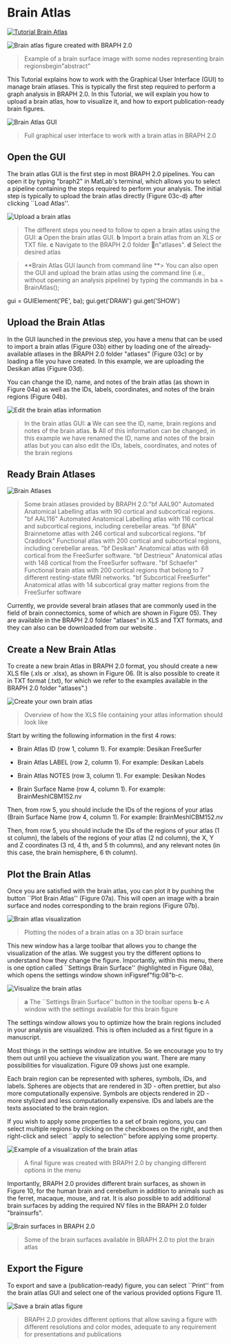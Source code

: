 # Brain Atlas

[![Tutorial Brain Atlas](https://img.shields.io/badge/PDF-Download-red?style=flat-square&logo=adobe-acrobat-reader)](tut_ba.pdf)

![Brain atlas figure created with BRAPH 2.0](fig01.jpg) 
 > Example of a brain surface image with some nodes representing brain regionsbegin"abstract"

This Tutorial explains how to work with the Graphical User Interface (GUI) to manage brain atlases.
This is typically the first step required to perform a graph analysis in BRAPH 2.0. 
In this Tutorial, we will explain you how to upload a brain atlas, how to visualize it, and how to export publication-ready brain figures.




![Brain Atlas GUI](fig02.jpg) 
 > Full graphical user interface to work with a brain atlas in BRAPH 2.0


## Open the GUI

The brain atlas GUI is the first step in most BRAPH 2.0 pipelines. You can open it by typing "braph2" in MatLab's terminal, which allows you to select a pipeline containing the steps required to perform your analysis. The initial step is typically to upload the brain atlas directly (Figure 03c-d) after clicking ``Load Atlas''. 

![Upload a brain atlas](fig03.jpg) 
 > The different steps you need to follow to open a brain atlas using the GUI: 
	**a** Open the brain atlas GUI.
	**b** Import a brain atlas from an XLS or TXT file.
	**c** Navigate to the BRAPH 2.0 folder n"atlases".
	**d** Select the desired atlas

> **Brain Atlas GUI launch from command line
**> 
You can also open the GUI and upload the brain atlas using the command line (i.e., without opening an analysis pipeline) by typing the commands in ba = BrainAtlas();

gui = GUIElement('PE', ba);
gui.get('DRAW')
gui.get('SHOW')



## Upload the Brain Atlas

In the GUI launched in the previous step, you have a menu that can be used to import a brain atlas (Figure 03b) either by loading one of the already-available atlases in the BRAPH 2.0 folder "atlases" (Figure 03c) or by loading a file you have created. In this example, we are uploading the Desikan atlas (Figure 03d).

You can change the ID, name, and notes of the brain atlas (as shown in Figure 04a) as well as the IDs, labels, coordinates, and notes of the brain regions (Figure 04b).
	
![Edit the brain atlas information](fig04.png) 
 > In the brain atlas GUI: 
	**a** We can see the ID, name, brain regions and notes of the brain atlas.
	**b** All of this information can be changed, in this example we have renamed the ID, name and notes of the brain atlas but you can also edit the IDs, labels, coordinates, and notes of the brain regions

## Ready Brain Atlases

![Brain Atlases](fig05.jpg) 
 > Some brain atlases provided by BRAPH 2.0:"bf AAL90" Automated Anatomical Labelling atlas with 90 cortical and subcortical regions.
	"bf AAL116" Automated Anatomical Labelling atlas with 116 cortical and subcortical regions, including cerebellar areas.
	"bf BNA" Brainnetome atlas with 246 cortical and subcortical regions.
	"bf Craddock" Functional atlas with 200 cortical and subcortical regions, including cerebellar areas.
	"bf Desikan" Anatomical atlas with 68 cortical from the FreeSurfer software.
	"bf Destrieux" Anatomical atlas with 148 cortical from the FreeSurfer software.
	"bf Schaefer" Functional brain atlas with 200 cortical regions that belong to 7 different resting-state fMRI networks.
	"bf Subcortical FreeSurfer" Anatomical atlas with 14 subcortical gray matter regions from the FreeSurfer software

Currently, we provide several brain atlases that are commonly used in the field of brain connectomics, some of which are shown in Figure 05). 
They are available in the BRAPH 2.0 folder "atlases" in XLS and TXT formats, and they can also can be downloaded from our website .


## Create a New Brain Atlas

To create a new brain Atlas in BRAPH 2.0 format, you should create a new XLS file (.xls or .xlsx), as shown in Figure 06. 
(It is also possible to create it in TXT format (.txt), for which we refer to the examples available in the BRAPH 2.0 folder "atlases".)

![Create your own brain atlas](fig06.jpg) 
 > Overview of how the XLS file containing your atlas information should look like

Start by writing the following information in the first 4 rows:


- Brain Atlas ID (row 1, column 1). 
For example: Desikan FreeSurfer

- Brain Atlas LABEL (row 2, column 1). 
For example: Desikan Labels

- Brain Atlas NOTES (row 3, column 1).
For example: Desikan Nodes

- Brain Surface Name (row 4, column 1).
For example: BrainMeshICBM152.nv


Then, from row 5, you should include the IDs of the regions of your atlas (Brain Surface Name (row 4, column 1).
For example: BrainMeshICBM152.nv


Then, from row 5, you should include the IDs of the regions of your atlas (1 st column), the labels of the regions of your atlas (2 nd column), the X, Y and Z coordinates (3 rd, 4 th, and 5 th columns), and any relevant notes (in this case, the brain hemisphere, 6 th column).	


## Plot the Brain Atlas

Once you are satisfied with the brain atlas, you can plot it by pushing the button ``Plot Brain Atlas'' (Figure 07a). 
This will open an image with a brain surface and nodes corresponding to the brain regions (Figure 07b).

![Brain atlas visualization](fig07.jpg) 
 > Plotting the nodes of a brain atlas on a 3D brain surface
	
This new window has a large toolbar that allows you to change the visualization of the atlas. We suggest you try the different options to understand how they change the figure. Importantly, within this menu, there is one option called ``Settings Brain Surface'' (highlighted in Figure 08a), which opens the settings window shown inFigsref"fig:08"b-c.

![Visualize the brain atlas](fig08.jpg) 
 > **a** The ``Settings Brain Surface'' button in the toolbar opens **b**-**c** A window with the settings available for this brain figure

The settings window allows you to optimize how the brain regions included in your analysis are visualized. This is often included as a first figure in a manuscript.

Most things in the settings window are intuitive. So we encourage you to try them out until you achieve the visualization you want. There are many possibilities for visualization. Figure 09 shows just one example.

Each brain region can be represented with spheres, symbols, IDs, and labels.
Spheres are objects that are rendered in 3D - often prettier, but also more computationally expensive.
Symbols are objects rendered in 2D - more stylized and less computationally expensive.
IDs and labels are the texts associated to the brain region.

If you wish to apply some properties to a set of brain regions, you can select multiple regions by clicking on the checkboxes on the right, and then right-click and select ``apply to selection'' before applying some property.

![Example of a visualization of the brain atlas](fig09.jpg) 
 > A final figure was created with BRAPH 2.0 by changing different options in the menu

Importantly, BRAPH 2.0 provides different brain surfaces, as shown in Figure 10, for the human brain and cerebellum in addition to animals such as the ferret, macaque, mouse, and rat.
It is also possible to add additional brain surfaces by adding the required NV files in the BRAPH 2.0 folder "brainsurfs".

![Brain surfaces in BRAPH 2.0](fig10.png) 
 > Some of the brain surfaces available in BRAPH 2.0 to plot the brain atlas


## Export the Figure

To export and save a (publication-ready) figure, you can select ``Print'' from the brain atlas GUI and select one of the various provided options Figure 11.

![Save a brain atlas figure](fig11.jpg) 
 > BRAPH 2.0 provides different options that allow saving a figure with different resolutions and color modes, adequate to any requirement for presentations and publications
